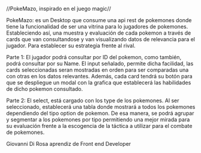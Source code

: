 //PokeMazo, inspirado en el juego magic//

PokeMazo: es un Desktop que consume una api rest de pokemones donde tiene la funcionalidad de ser una vitrina para lo jugadores de pokemones. Estableciendo así, una muestra y evaluación de cada pokemon a través de cards que van consultandose y van visualizando datos
de relevancia para el jugador. Para establecer su estrategia frente al rival. 

Parte 1: 
El jugador podrá consultar por ID del pokemon, como también, podrá consultar por su Name. El input señalado, permite dicha facilidad, las cards seleccionadas seran mostradas en orden para ser comparadas una con otras en los datos relevantes. Además, cada card tendrá su botón para que se despliegue un modal con la grafica que establecerá las habilidades de dicho pokemon consultado.

Parte 2:
El select, está cargado con los type de los pokemones. Al ser seleccionado, establecerá una tabla donde mostrará a todos los pokemones dependiendo del tipo option de pokemon. De esa manera, se podrá agrupar y segmentar a los pokemones por tipo permitiendo una mejor mirada para su evaluación frente a la escogencia de la táctica a utilizar para el combate de pokemones. 




Giovanni Di Rosa
aprendiz de Front end Developer